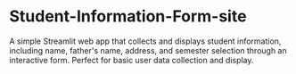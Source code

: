 # Student-Information-Form-site
A simple Streamlit web app that collects and displays student information, including name, father's name, address, and semester selection through an interactive form. Perfect for basic user data collection and display.
